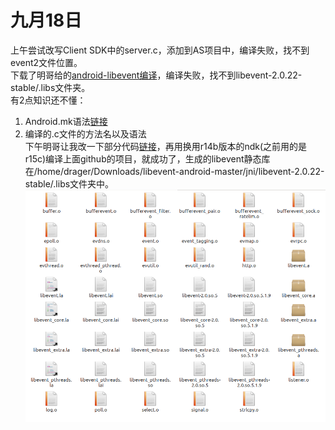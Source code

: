 # 九月18日
上午尝试改写Client SDK中的server.c，添加到AS项目中，编译失败，找不到event2文件位置。  
下载了明哥给的[android-libevent编译](https://github.com/lycying/libevent-android)，编译失败，找不到libevent-2.0.22-stable/.libs文件夹。  
有2点知识还不懂：
1. Android.mk语法[链接](https://developer.android.google.cn/ndk/guides/index.html)
1. 编译的.c文件的方法名以及语法  
下午明哥让我改一下部分代码[链接](https://developer.android.google.cn/ndk/guides/index.html)，再用换用r14b版本的ndk(之前用的是r15c)编译上面github的项目，就成功了，生成的libevent静态库在/home/drager/Downloads/libevent-android-master/jni/libevent-2.0.22-stable/.libs文件夹中。  
![截图](imgs/sep18/libs.png)

